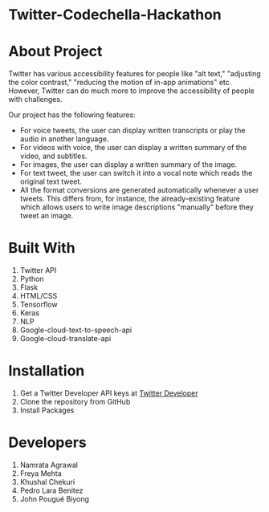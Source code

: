 # Twitter-Codechella-Hackathon


# About Project
Twitter has various accessibility features for people like "alt text," "adjusting the color contrast," "reducing the motion of in-app animations" etc. However, Twitter can do much more to improve the accessibility of people with challenges.

Our project has the following features:
- For voice tweets, the user can display written transcripts or play the audio in another language. 
- For videos with voice, the user can display a written summary of the video, and subtitles. 
- For images, the user can display a written summary of the image. 
- For text tweet, the user can switch it into a vocal note which reads the original text tweet.
- All the format conversions are generated automatically whenever a user tweets. This differs from, for instance, the already-existing feature which allows users to write image descriptions "manually" before they tweet an image.

# Built With
1. Twitter API
2. Python
3. Flask
4. HTML/CSS
5. Tensorflow
6. Keras
7. NLP
8. Google-cloud-text-to-speech-api
9. Google-cloud-translate-api


# Installation
1. Get a Twitter Developer API keys at [Twitter Developer](https://developer.twitter.com/en/apply-for-access)
2. Clone the repository from GitHub
3. Install Packages



# Developers
1. Namrata Agrawal
2. Freya Mehta
3. Khushal Chekuri
4. Pedro Lara Benitez
5. John Pougué Biyong
